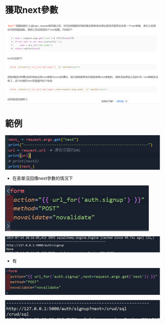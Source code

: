 # 獲取next參數

![Untitled](%E7%8D%B2%E5%8F%96next%E5%8F%83%E6%95%B8%20c7162f252e144ede9c2eefd083e5e753/Untitled.png)

# 範例

![Untitled](%E7%8D%B2%E5%8F%96next%E5%8F%83%E6%95%B8%20c7162f252e144ede9c2eefd083e5e753/Untitled%201.png)

- 在表單沒回傳next參數的情況下

![Untitled](%E7%8D%B2%E5%8F%96next%E5%8F%83%E6%95%B8%20c7162f252e144ede9c2eefd083e5e753/Untitled%202.png)

![Untitled](%E7%8D%B2%E5%8F%96next%E5%8F%83%E6%95%B8%20c7162f252e144ede9c2eefd083e5e753/Untitled%203.png)

- 有

![Untitled](%E7%8D%B2%E5%8F%96next%E5%8F%83%E6%95%B8%20c7162f252e144ede9c2eefd083e5e753/Untitled%204.png)

![Untitled](%E7%8D%B2%E5%8F%96next%E5%8F%83%E6%95%B8%20c7162f252e144ede9c2eefd083e5e753/Untitled%205.png)